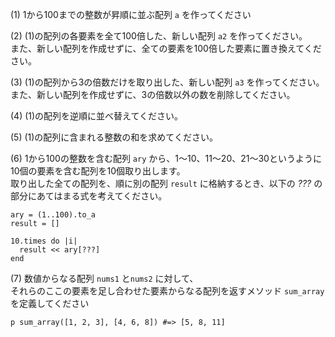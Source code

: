(1) 1から100までの整数が昇順に並ぶ配列 `a` を作ってください

(2) (1)の配列の各要素を全て100倍した、新しい配列 `a2` を作ってください。  
また、新しい配列を作成せずに、全ての要素を100倍した要素に置き換えてください。

(3) (1)の配列から3の倍数だけを取り出した、新しい配列 `a3` を作ってください。  
また、新しい配列を作成せずに、3の倍数以外の数を削除してください。

(4) (1)の配列を逆順に並べ替えてください。

(5) (1)の配列に含まれる整数の和を求めてください。

(6) 1から100の整数を含む配列 `ary` から、1〜10、11〜20、21〜30というように  
10個の要素を含む配列を10個取り出します。  
取り出した全ての配列を、順に別の配列 `result` に格納するとき、以下の *???* の部分にあてはまる式を考えてください。

```
ary = (1..100).to_a
result = []

10.times do |i|
  result << ary[???]
end
```

(7) 数値からなる配列 `nums1` と`nums2` に対して、  
それらのここの要素を足し合わせた要素からなる配列を返すメソッド `sum_array` を定義してください

`p sum_array([1, 2, 3], [4, 6, 8]) #=> [5, 8, 11]`
